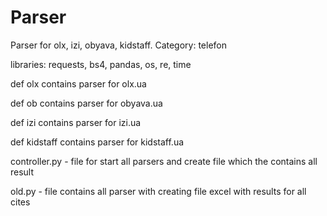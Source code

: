 # Parser
Parser for olx, izi, obyava, kidstaff. Category: telefon

libraries: requests, bs4, pandas, os, re, time

def olx contains parser for olx.ua

def ob contains parser for obyava.ua

def izi contains parser for izi.ua

def kidstaff contains parser for kidstaff.ua

controller.py - file for start all parsers and create file which the contains all result

old.py - file contains all parser with creating file excel with results for all cites
